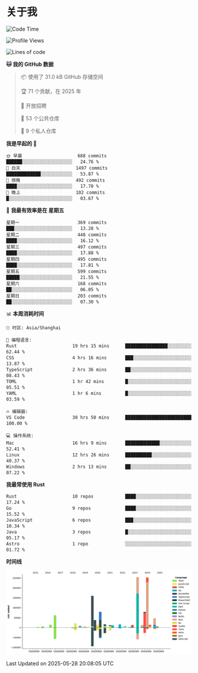 # 关于我

<!--START_SECTION:waka-->
![Code Time](http://img.shields.io/badge/Code%20Time-3%2C827%20hrs%2016%20mins-blue)

![Profile Views](http://img.shields.io/badge/%E4%B8%AA%E4%BA%BA%E8%B5%84%E6%96%99%E8%A7%82%E7%9C%8B%E6%AC%A1%E6%95%B0-0-blue)

![Lines of code](https://img.shields.io/badge/%E4%BB%8E%E3%80%8CHello%20World%E3%80%8D%E8%B5%B7%E6%88%91%E5%B7%B2%E7%BB%8F%E5%86%99%E4%BA%86-1.1%20million%20%E8%A1%8C%E4%BB%A3%E7%A0%81-blue)

**🐱 我的 GitHub 数据** 

> 📦  使用了 31.0 kB GitHub 存储空间 
 > 
> 🏆 71 个贡献，在 2025 年
 > 
> 💼 开放招聘
 > 
> 📜 53 个公共仓库 
 > 
> 🔑 9 个私人仓库 
 > 
**我是早起的 🐤** 

```text
🌞 早晨                     688 commits         ██████░░░░░░░░░░░░░░░░░░░   24.76 % 
🌆 白天                     1497 commits        █████████████░░░░░░░░░░░░   53.87 % 
🌃 傍晚                     492 commits         ████░░░░░░░░░░░░░░░░░░░░░   17.70 % 
🌙 晚上                     102 commits         █░░░░░░░░░░░░░░░░░░░░░░░░   03.67 % 
```
📅 **我最有效率是在 星期五** 

```text
星期一                      369 commits         ███░░░░░░░░░░░░░░░░░░░░░░   13.28 % 
星期二                      448 commits         ████░░░░░░░░░░░░░░░░░░░░░   16.12 % 
星期三                      497 commits         ████░░░░░░░░░░░░░░░░░░░░░   17.88 % 
星期四                      495 commits         ████░░░░░░░░░░░░░░░░░░░░░   17.81 % 
星期五                      599 commits         █████░░░░░░░░░░░░░░░░░░░░   21.55 % 
星期六                      168 commits         ██░░░░░░░░░░░░░░░░░░░░░░░   06.05 % 
星期日                      203 commits         ██░░░░░░░░░░░░░░░░░░░░░░░   07.30 % 
```


📊 **本周消耗时间** 

```text
🕑︎ 时区: Asia/Shanghai

💬 编程语言: 
Rust                     19 hrs 15 mins      ████████████████░░░░░░░░░   62.44 % 
CSS                      4 hrs 16 mins       ███░░░░░░░░░░░░░░░░░░░░░░   13.87 % 
TypeScript               2 hrs 36 mins       ██░░░░░░░░░░░░░░░░░░░░░░░   08.43 % 
TOML                     1 hr 42 mins        █░░░░░░░░░░░░░░░░░░░░░░░░   05.51 % 
YAML                     1 hr 6 mins         █░░░░░░░░░░░░░░░░░░░░░░░░   03.59 % 

🔥 编辑器: 
VS Code                  30 hrs 50 mins      █████████████████████████   100.00 % 

💻 操作系统: 
Mac                      16 hrs 9 mins       █████████████░░░░░░░░░░░░   52.41 % 
Linux                    12 hrs 26 mins      ██████████░░░░░░░░░░░░░░░   40.37 % 
Windows                  2 hrs 13 mins       ██░░░░░░░░░░░░░░░░░░░░░░░   07.22 % 
```

**我最常使用 Rust** 

```text
Rust                     10 repos            ████░░░░░░░░░░░░░░░░░░░░░   17.24 % 
Go                       9 repos             ████░░░░░░░░░░░░░░░░░░░░░   15.52 % 
JavaScript               6 repos             ███░░░░░░░░░░░░░░░░░░░░░░   10.34 % 
Java                     3 repos             █░░░░░░░░░░░░░░░░░░░░░░░░   05.17 % 
Astro                    1 repo              ░░░░░░░░░░░░░░░░░░░░░░░░░   01.72 % 
```



**时间线**

![Lines of Code chart](https://raw.githubusercontent.com/catusax/catusax/master/assets/bar_graph.png)


 Last Updated on 2025-05-28 20:08:05 UTC
<!--END_SECTION:waka-->
